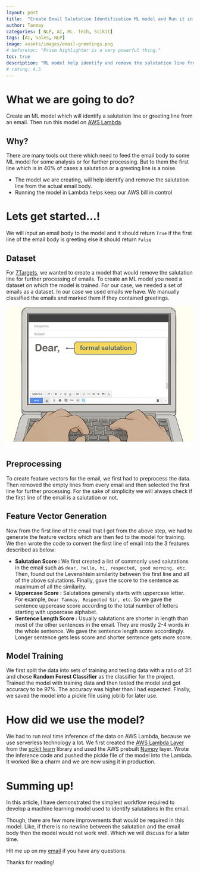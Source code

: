 ```yaml
---
layout: post
title:  "Create Email Salutation Identification ML model and Run it in AWS Lambda"
author: Tanmay
categories: [ NLP, AI, ML. Tech, Scikit]
tags: [AI, Sales, NLP]
image: assets/images/email-greetings.png
# beforetoc: "Prism highlighter is a very powerful thing."
toc: true
description: "ML model help identify and remove the salutation line from the actual email body. Running the model in Lambda helps keep our AWS bill in control"
# rating: 4.5
---
```

# What we are going to do?

Create an ML model which will identify a salutation line or greeting line from an email. Then run this model on [AWS Lambda](https://aws.amazon.com/lambda/). 

## Why?

There are many tools out there which need to feed the email body to some ML model for some analysis or for further processing. But to them the first line which is in 40% of cases a salutation or a greeting line is a noise. 

- The model we are creating, will help identify and remove the salutation line from the actual email body.
- Running the model in Lambda helps keep our AWS bill in control

# Lets get started...!

We will input an email body to the model and it should return `True` if the first line of the email body is greeting else it should return `False`

## Dataset

For [7Targets](https://7targets.ai), we wanted to create a model that would remove the salutation line for further processing of emails. To create an ML model you need a dataset on which the model is trained. For our case, we needed a set of emails as a dataset. In our case we used emails we have. We manually classified the emails and marked them if they contained greetings.

![image](../assets/images/email-salutation.png)

## Preprocessing

To create feature vectors for the email, we first had to preprocess the data. Then removed the empty lines from every email and then selected the first line for further processing. For the sake of simplicity we will always check if the first line of the email is a salutation or not.

## Feature Vector Generation

Now from the first line of the email that I got from the above step, we had to generate the feature vectors which are then fed to the model for training. We then wrote the code to convert the first line of email into the 3 features described as below:

- **Salutation Score :** We first created a list of commonly used salutations in the email such as `dear, hello, hi, respected, good morning, etc`. Then, found out the Levenshtein similarity between the first line and all of the above salutations. Finally, gave the score to the sentence as maximum of all the similarity.
- **Uppercase Score :** Salutations generally starts with uppercase letter. For example, `Dear Tanmay, Respected Sir, etc`. So we gave the sentence uppercase score according to the total number of letters starting with uppercase alphabet.
- **Sentence Length Score :** Usually salutations are shorter in length than most of the other sentences in the email. They are mostly 2-4 words in the whole sentence. We gave the sentence length score accordingly. Longer sentence gets less score and shorter sentence gets more score.

## Model Training

We first split the data into sets of training and testing data with a ratio of 3:1 and chose **Random Forest Classifier** as the classifier for the project. Trained the model with training data and then tested the model and got accuracy to be 97%. The accuracy was higher than I had expected. Finally, we saved the model into a pickle file using joblib for later use.

# How did we use the model?

We had to run real time inference of the data on AWS Lambda, because we use serverless technology a lot. We first created the [AWS Lambda Layer](https://docs.aws.amazon.com/lambda/latest/dg/configuration-layers.html) from the [scikit learn](https://scikit-learn.org/) library and used the AWS prebuilt [Numpy](http://www.numpy.org/) layer. Wrote the inference code and pushed the pickle file of the model into the Lambda. It worked like a charm and we are now using it in production.

# Summing up!

In this article, I have demonstrated the simplest workflow required to develop a machine learning model used to identify salutations in the email. 

Though, there are few more improvements that would be required in this model. Like, if there is no newline between the salutation and the email body then the model would not work well. Which we will discuss for a later time. 

Hit me up on my [email](mailto:hello@tanmaysinghal.dev) if you have any questions.

Thanks for reading!